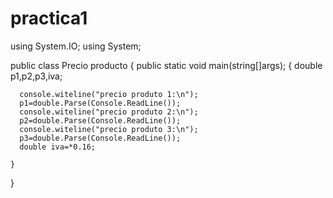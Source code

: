 practica1
=========
using System.IO;
using System;

public class Precio producto
{
   public static void  main(string[]args);
    {
        double p1,p2,p3,iva;
        
      console.witeline("precio produto 1:\n");
      p1=double.Parse(Console.ReadLine());
      console.witeline("precio produto 2:\n"); 
      p2=double.Parse(Console.ReadLine());
      console.witeline("precio produto 3:\n");
      p3=double.Parse(Console.ReadLine());
      double iva=*0.16;
      
    }
}
